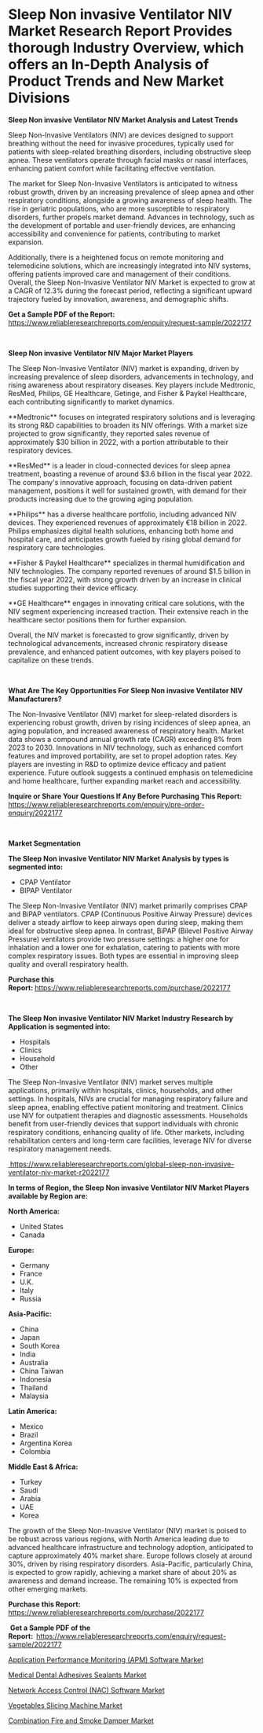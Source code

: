 <p><h1>Sleep Non invasive Ventilator NIV Market Research Report Provides thorough Industry Overview, which offers an In-Depth Analysis of Product Trends and New Market Divisions</h1></p><p><strong>Sleep Non invasive Ventilator NIV Market Analysis and Latest Trends</strong></p>
<p><p>Sleep Non-Invasive Ventilators (NIV) are devices designed to support breathing without the need for invasive procedures, typically used for patients with sleep-related breathing disorders, including obstructive sleep apnea. These ventilators operate through facial masks or nasal interfaces, enhancing patient comfort while facilitating effective ventilation.</p><p>The market for Sleep Non-Invasive Ventilators is anticipated to witness robust growth, driven by an increasing prevalence of sleep apnea and other respiratory conditions, alongside a growing awareness of sleep health. The rise in geriatric populations, who are more susceptible to respiratory disorders, further propels market demand. Advances in technology, such as the development of portable and user-friendly devices, are enhancing accessibility and convenience for patients, contributing to market expansion.</p><p>Additionally, there is a heightened focus on remote monitoring and telemedicine solutions, which are increasingly integrated into NIV systems, offering patients improved care and management of their conditions. Overall, the Sleep Non-Invasive Ventilator NIV Market is expected to grow at a CAGR of 12.3% during the forecast period, reflecting a significant upward trajectory fueled by innovation, awareness, and demographic shifts.</p></p>
<p><strong>Get a Sample PDF of the Report:&nbsp;</strong> <a href="https://www.reliableresearchreports.com/enquiry/request-sample/2022177?utm_campaign=3&utm_medium=2&utm_source=Github&utm_content=ia&utm_term=28102024&utm_id=sleep-non-invasive-ventilator-niv">https://www.reliableresearchreports.com/enquiry/request-sample/2022177</a></p>
<p>&nbsp;</p>
<p><strong>Sleep Non invasive Ventilator NIV Major Market Players</strong></p>
<p><p>The Sleep Non-Invasive Ventilator (NIV) market is expanding, driven by increasing prevalence of sleep disorders, advancements in technology, and rising awareness about respiratory diseases. Key players include Medtronic, ResMed, Philips, GE Healthcare, Getinge, and Fisher & Paykel Healthcare, each contributing significantly to market dynamics.</p><p>**Medtronic** focuses on integrated respiratory solutions and is leveraging its strong R&D capabilities to broaden its NIV offerings. With a market size projected to grow significantly, they reported sales revenue of approximately $30 billion in 2022, with a portion attributable to their respiratory devices.</p><p>**ResMed** is a leader in cloud-connected devices for sleep apnea treatment, boasting a revenue of around $3.6 billion in the fiscal year 2022. The company's innovative approach, focusing on data-driven patient management, positions it well for sustained growth, with demand for their products increasing due to the growing aging population.</p><p>**Philips** has a diverse healthcare portfolio, including advanced NIV devices. They experienced revenues of approximately €18 billion in 2022. Philips emphasizes digital health solutions, enhancing both home and hospital care, and anticipates growth fueled by rising global demand for respiratory care technologies.</p><p>**Fisher & Paykel Healthcare** specializes in thermal humidification and NIV technologies. The company reported revenues of around $1.5 billion in the fiscal year 2022, with strong growth driven by an increase in clinical studies supporting their device efficacy.</p><p>**GE Healthcare** engages in innovating critical care solutions, with the NIV segment experiencing increased traction. Their extensive reach in the healthcare sector positions them for further expansion.</p><p>Overall, the NIV market is forecasted to grow significantly, driven by technological advancements, increased chronic respiratory disease prevalence, and enhanced patient outcomes, with key players poised to capitalize on these trends.</p></p>
<p>&nbsp;</p>
<p><strong>What Are The Key Opportunities For Sleep Non invasive Ventilator NIV Manufacturers?</strong></p>
<p><p>The Non-Invasive Ventilator (NIV) market for sleep-related disorders is experiencing robust growth, driven by rising incidences of sleep apnea, an aging population, and increased awareness of respiratory health. Market data shows a compound annual growth rate (CAGR) exceeding 8% from 2023 to 2030. Innovations in NIV technology, such as enhanced comfort features and improved portability, are set to propel adoption rates. Key players are investing in R&D to optimize device efficacy and patient experience. Future outlook suggests a continued emphasis on telemedicine and home healthcare, further expanding market reach and accessibility.</p></p>
<p><strong>Inquire or Share Your Questions If Any Before Purchasing This Report:</strong> <a href="https://www.reliableresearchreports.com/enquiry/pre-order-enquiry/2022177?utm_campaign=3&utm_medium=2&utm_source=Github&utm_content=ia&utm_term=28102024&utm_id=sleep-non-invasive-ventilator-niv">https://www.reliableresearchreports.com/enquiry/pre-order-enquiry/2022177</a></p>
<p>&nbsp;</p>
<p><strong>Market Segmentation</strong></p>
<p><strong>The Sleep Non invasive Ventilator NIV Market Analysis by types is segmented into:</strong></p>
<p><ul><li>CPAP Ventilator</li><li>BIPAP Ventilator</li></ul></p>
<p><p>The Sleep Non-Invasive Ventilator (NIV) market primarily comprises CPAP and BiPAP ventilators. CPAP (Continuous Positive Airway Pressure) devices deliver a steady airflow to keep airways open during sleep, making them ideal for obstructive sleep apnea. In contrast, BiPAP (Bilevel Positive Airway Pressure) ventilators provide two pressure settings: a higher one for inhalation and a lower one for exhalation, catering to patients with more complex respiratory issues. Both types are essential in improving sleep quality and overall respiratory health.</p></p>
<p><strong>Purchase this Report:&nbsp;</strong><a href="https://www.reliableresearchreports.com/purchase/2022177?utm_campaign=3&utm_medium=2&utm_source=Github&utm_content=ia&utm_term=28102024&utm_id=sleep-non-invasive-ventilator-niv">https://www.reliableresearchreports.com/purchase/2022177</a></p>
<p>&nbsp;</p>
<p><strong>The Sleep Non invasive Ventilator NIV Market Industry Research by Application is segmented into:</strong></p>
<p><ul><li>Hospitals</li><li>Clinics</li><li>Household</li><li>Other</li></ul></p>
<p><p>The Sleep Non-Invasive Ventilator (NIV) market serves multiple applications, primarily within hospitals, clinics, households, and other settings. In hospitals, NIVs are crucial for managing respiratory failure and sleep apnea, enabling effective patient monitoring and treatment. Clinics use NIV for outpatient therapies and diagnostic assessments. Households benefit from user-friendly devices that support individuals with chronic respiratory conditions, enhancing quality of life. Other markets, including rehabilitation centers and long-term care facilities, leverage NIV for diverse respiratory management needs.</p></p>
<p><a href="https://www.reliableresearchreports.com/global-sleep-non-invasive-ventilator-niv-market-r2022177?utm_campaign=3&utm_medium=2&utm_source=Github&utm_content=ia&utm_term=28102024&utm_id=sleep-non-invasive-ventilator-niv">&nbsp;https://www.reliableresearchreports.com/global-sleep-non-invasive-ventilator-niv-market-r2022177</a></p>
<p><strong>In terms of Region, the Sleep Non invasive Ventilator NIV Market Players available by Region are:</strong></p>
<p>
    <p> <strong> North America: </strong>
        <ul>
            <li>United States</li>
            <li>Canada</li>
        </ul>
        </p> 
    <p> <strong> Europe: </strong>
        <ul>
            <li>Germany</li>
            <li>France</li>
            <li>U.K.</li>
            <li>Italy</li>
            <li>Russia</li>
        </ul>
        </p> 
    <p> <strong> Asia-Pacific: </strong>
        <ul>
            <li>China</li>
            <li>Japan</li>
            <li>South Korea</li>
            <li>India</li>
            <li>Australia</li>
            <li>China Taiwan</li>
            <li>Indonesia</li>
            <li>Thailand</li>
            <li>Malaysia</li>
        </ul>
        </p> 
    <p> <strong> Latin America: </strong>
        <ul>
            <li>Mexico</li>
            <li>Brazil</li>
            <li>Argentina Korea</li>
            <li>Colombia</li>
        </ul>
        </p> 
    <p> <strong> Middle East & Africa: </strong>
        <ul>
            <li>Turkey</li>
            <li>Saudi</li>
            <li>Arabia</li>
            <li>UAE</li>
            <li>Korea</li>
        </ul>
    </p>
    </p>
<p><p>The growth of the Sleep Non-Invasive Ventilator (NIV) market is poised to be robust across various regions, with North America leading due to advanced healthcare infrastructure and technology adoption, anticipated to capture approximately 40% market share. Europe follows closely at around 30%, driven by rising respiratory disorders. Asia-Pacific, particularly China, is expected to grow rapidly, achieving a market share of about 20% as awareness and demand increase. The remaining 10% is expected from other emerging markets.</p></p>
<p><strong>Purchase this Report: </strong><a href="https://www.reliableresearchreports.com/purchase/2022177?utm_campaign=3&utm_medium=2&utm_source=Github&utm_content=ia&utm_term=28102024&utm_id=sleep-non-invasive-ventilator-niv">https://www.reliableresearchreports.com/purchase/2022177</a></p>
<p>&nbsp;<strong>Get a Sample PDF of the Report:&nbsp;&nbsp;</strong><a href="https://www.reliableresearchreports.com/enquiry/request-sample/2022177?utm_campaign=3&utm_medium=2&utm_source=Github&utm_content=ia&utm_term=28102024&utm_id=sleep-non-invasive-ventilator-niv">https://www.reliableresearchreports.com/enquiry/request-sample/2022177</a></p>
<p><strong></strong></p>
<p><p><a href="https://www.linkedin.com/pulse/booming-application-performance-monitoring-apm-software-market-cm1mc?utm_campaign=3&utm_medium=2&utm_source=Github&utm_content=ia&utm_term=28102024&utm_id=sleep-non-invasive-ventilator-niv">Application Performance Monitoring (APM) Software Market</a></p><p><a href="https://github.com/lambertr3e8v/Market-Research-Report-List-1/blob/main/medical-dental-adhesives-sealants-market.md?utm_campaign=3&utm_medium=2&utm_source=Github&utm_content=ia&utm_term=28102024&utm_id=sleep-non-invasive-ventilator-niv">Medical Dental Adhesives Sealants Market</a></p><p><a href="https://www.linkedin.com/pulse/global-network-access-control-nac-software-industry-research-wr2we?trk=public_post_embed_feed-article-content&utm_campaign=3&utm_medium=2&utm_source=Github&utm_content=ia&utm_term=28102024&utm_id=sleep-non-invasive-ventilator-niv">Network Access Control (NAC) Software Market</a></p><p><a href="https://issuu.com/reportprime-2/docs/vegetables-slicing-machine-market-s_ecddbe4bcb2813?utm_campaign=3&utm_medium=2&utm_source=Github&utm_content=ia&utm_term=28102024&utm_id=sleep-non-invasive-ventilator-niv">Vegetables Slicing Machine Market</a></p><p><a href="https://issuu.com/reportprime-2/docs/combination-fire-and-smoke-damper-m_4179091a7bd7ae?utm_campaign=3&utm_medium=2&utm_source=Github&utm_content=ia&utm_term=28102024&utm_id=sleep-non-invasive-ventilator-niv">Combination Fire and Smoke Damper Market</a></p></p>